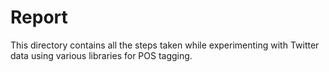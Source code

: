 Report
======
This directory contains all the steps taken while experimenting with Twitter data using various libraries for POS tagging.

